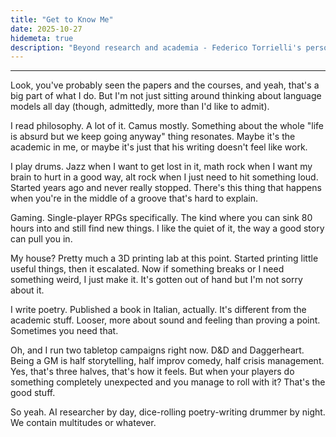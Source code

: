 ```yaml
---
title: "Get to Know Me"
date: 2025-10-27
hidemeta: true
description: "Beyond research and academia - Federico Torrielli's personal interests and hobbies."
---
```


---

Look, you've probably seen the papers and the courses, and yeah, that's a big part of what I do. But I'm not just sitting around thinking about language models all day (though, admittedly, more than I'd like to admit).

I read philosophy. A lot of it. Camus mostly. Something about the whole "life is absurd but we keep going anyway" thing resonates. Maybe it's the academic in me, or maybe it's just that his writing doesn't feel like work.

I play drums. Jazz when I want to get lost in it, math rock when I want my brain to hurt in a good way, alt rock when I just need to hit something loud. Started years ago and never really stopped. There's this thing that happens when you're in the middle of a groove that's hard to explain.

Gaming. Single-player RPGs specifically. The kind where you can sink 80 hours into and still find new things. I like the quiet of it, the way a good story can pull you in.

My house? Pretty much a 3D printing lab at this point. Started printing little useful things, then it escalated. Now if something breaks or I need something weird, I just make it. It's gotten out of hand but I'm not sorry about it.

I write poetry. Published a book in Italian, actually. It's different from the academic stuff. Looser, more about sound and feeling than proving a point. Sometimes you need that.

Oh, and I run two tabletop campaigns right now. D&D and Daggerheart. Being a GM is half storytelling, half improv comedy, half crisis management. Yes, that's three halves, that's how it feels. But when your players do something completely unexpected and you manage to roll with it? That's the good stuff.

So yeah. AI researcher by day, dice-rolling poetry-writing drummer by night. We contain multitudes or whatever.

